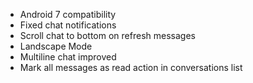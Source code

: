 * Android 7 compatibility
* Fixed chat notifications
* Scroll chat to bottom on refresh messages
* Landscape Mode
* Multiline chat improved
* Mark all messages as read action in conversations list

